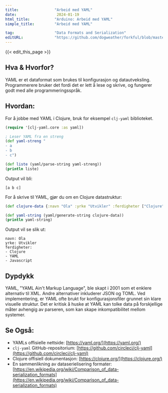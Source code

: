 ```yaml
---
title:                "Arbeid med YAML"
date:                  2024-01-19
html_title:           "Arduino: Arbeid med YAML"
simple_title:         "Arbeid med YAML"

tag:                  "Data Formats and Serialization"
editURL:              "https://github.com/dogweather/forkful/blob/master/content/no/clojure/working-with-yaml.md"
---
```


{{< edit_this_page >}}

## Hva & Hvorfor?
YAML er et dataformat som brukes til konfigurasjon og datautveksling. Programmerere bruker det fordi det er lett å lese og skrive, og fungerer godt med alle programmeringsspråk.

## Hvordan:
For å jobbe med YAML i Clojure, bruk for eksempel `clj-yaml` biblioteket.

```Clojure
(require '[clj-yaml.core :as yaml])

; Leser YAML fra en streng
(def yaml-streng "
- a
- b
- c")

(def liste (yaml/parse-string yaml-streng))
(println liste)
```

Output vil bli:
```
[a b c]
```

For å skrive til YAML, gjør du om en Clojure datastruktur:

```Clojure
(def clojure-data {:navn "Ola" :yrke "Utvikler" :ferdigheter ["Clojure" "YAML" "Javascript"]})

(def yaml-string (yaml/generate-string clojure-data))
(println yaml-string)
```

Output vil se slik ut:
```
navn: Ola
yrke: Utvikler
ferdigheter:
- Clojure
- YAML
- Javascript
```

## Dypdykk
YAML, "YAML Ain't Markup Language", ble skapt i 2001 som et enklere alternativ til XML. Andre alternativer inkluderer JSON og TOML. Ved implementering, er YAML ofte brukt for konfigurasjonsfiler grunnet sin klare visuelle struktur. Det er kritisk å huske at YAML kan tolke data på forskjellige måter avhengig av parseren, som kan skape inkompatibilitet mellom systemer.

## Se Også:
- YAMLs offisielle nettside: [https://yaml.org/](https://yaml.org/)
- `clj-yaml` GitHub-repositorium: [https://github.com/circleci/clj-yaml](https://github.com/circleci/clj-yaml)
- Clojure offisiell dokumentasjon: [https://clojure.org/](https://clojure.org/)
- En sammenlikning av dataserielisering formater: [https://en.wikipedia.org/wiki/Comparison_of_data-serialization_formats](https://en.wikipedia.org/wiki/Comparison_of_data-serialization_formats)
